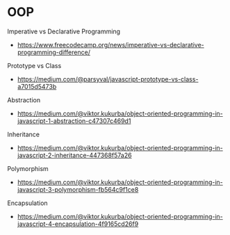 # OOP

Imperative vs Declarative Programming

- https://www.freecodecamp.org/news/imperative-vs-declarative-programming-difference/

Prototype vs Class

- https://medium.com/@parsyval/javascript-prototype-vs-class-a7015d5473b

Abstraction

- https://medium.com/@viktor.kukurba/object-oriented-programming-in-javascript-1-abstraction-c47307c469d1

Inheritance

- https://medium.com/@viktor.kukurba/object-oriented-programming-in-javascript-2-inheritance-447368f57a26

Polymorphism

- https://medium.com/@viktor.kukurba/object-oriented-programming-in-javascript-3-polymorphism-fb564c9f1ce8

Encapsulation

- https://medium.com/@viktor.kukurba/object-oriented-programming-in-javascript-4-encapsulation-4f9165cd26f9